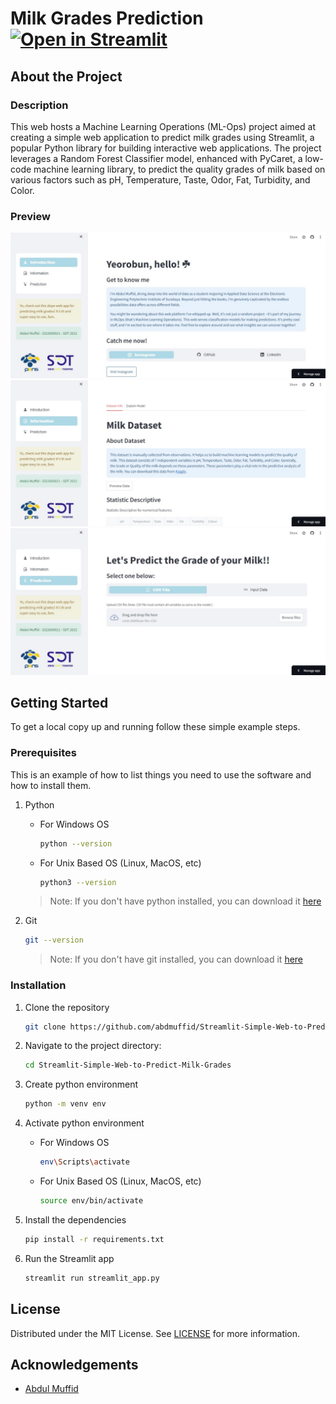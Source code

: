 # Milk Grades Prediction   [![Open in Streamlit](https://static.streamlit.io/badges/streamlit_badge_black_white.svg)](https://milk-grades-prediction.streamlit.app/)

## About the Project

### Description
This web hosts a Machine Learning Operations (ML-Ops) project aimed at creating a simple web application to predict milk grades using Streamlit, a popular Python library for building interactive web applications. The project leverages a Random Forest Classifier model, enhanced with PyCaret, a low-code machine learning library, to predict the quality grades of milk based on various factors such as pH, Temperature, Taste, Odor, Fat, Turbidity, and Color.

### Preview

![Preview 1](Images/Preview-1.jpg)
![Preview 2](Images/Preview-2.jpg)
![Preview 3](Images/Preview-3.jpg)

## Getting Started

To get a local copy up and running follow these simple example steps.

### Prerequisites

This is an example of how to list things you need to use the software and how to install them.

1. Python

    * For Windows OS
        ```sh
        python --version 
        ```

    * For Unix Based OS (Linux, MacOS, etc)
        ```sh
        python3 --version 
        ```
    > Note: If you don't have python installed, you can download it [here](https://www.python.org/downloads/)

 2. Git
    
    ```sh
    git --version 
    ```
    > Note: If you don't have git installed, you can download it [here](https://git-scm.com/downloads)

### Installation

1. Clone the repository

    ```sh
    git clone https://github.com/abdmuffid/Streamlit-Simple-Web-to-Predict-Milk-Grades.git
    ```

2. Navigate to the project directory:

    ```sh
    cd Streamlit-Simple-Web-to-Predict-Milk-Grades
    ```

3. Create python environment
  
    ```sh
    python -m venv env
    ```

4. Activate python environment

    * For Windows OS
      ```sh
      env\Scripts\activate
      ```

    * For Unix Based OS (Linux, MacOS, etc)
      ```sh
      source env/bin/activate
      ```

5. Install the dependencies

    ```sh
    pip install -r requirements.txt
    ```

6. Run the Streamlit app

    ```python
    streamlit run streamlit_app.py
    ```

## License

Distributed under the MIT License. See [LICENSE](https://github.com/abdmuffid/Streamlit-Simple-Web-to-Predict-Milk-Grades/blob/main/LICENSE) for more information.

## Acknowledgements

* [Abdul Muffid](https://github.com/abdmuffid/)
